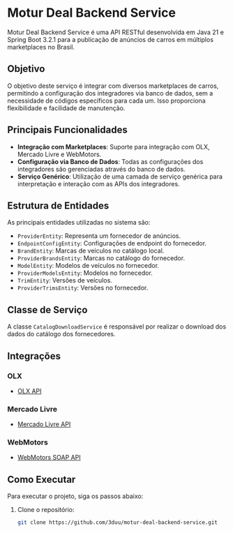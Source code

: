 # Motur Deal Backend Service

Motur Deal Backend Service é uma API RESTful desenvolvida em Java 21 e Spring Boot 3.2.1 para a publicação de anúncios de carros em múltiplos marketplaces no Brasil.

## Objetivo

O objetivo deste serviço é integrar com diversos marketplaces de carros, permitindo a configuração dos integradores via banco de dados, sem a necessidade de códigos específicos para cada um. Isso proporciona flexibilidade e facilidade de manutenção.

## Principais Funcionalidades

- **Integração com Marketplaces**: Suporte para integração com OLX, Mercado Livre e WebMotors.
- **Configuração via Banco de Dados**: Todas as configurações dos integradores são gerenciadas através do banco de dados.
- **Serviço Genérico**: Utilização de uma camada de serviço genérica para interpretação e interação com as APIs dos integradores.

## Estrutura de Entidades

As principais entidades utilizadas no sistema são:

- `ProviderEntity`: Representa um fornecedor de anúncios.
- `EndpointConfigEntity`: Configurações de endpoint do fornecedor.
- `BrandEntity`: Marcas de veículos no catálogo local.
- `ProviderBrandsEntity`: Marcas no catálogo do fornecedor.
- `ModelEntity`: Modelos de veículos no fornecedor.
- `ProviderModelsEntity`: Modelos no fornecedor.
- `TrimEntity`: Versões de veículos.
- `ProviderTrimsEntity`: Versões no fornecedor.

## Classe de Serviço

A classe `CatalogDownloadService` é responsável por realizar o download dos dados do catálogo dos fornecedores.

## Integrações

### OLX
- [OLX API](https://developers.olx.com.br/anuncio/api/home.html)

### Mercado Livre
- [Mercado Livre API](https://developers.mercadolivre.com.br/pt_br/publicacao-de-automoveis)

### WebMotors
- [WebMotors SOAP API](https://integracao.webmotors.com.br/manualintegracao/index.html)

## Como Executar

Para executar o projeto, siga os passos abaixo:

1. Clone o repositório:
   ```bash
   git clone https://github.com/3duu/motur-deal-backend-service.git
